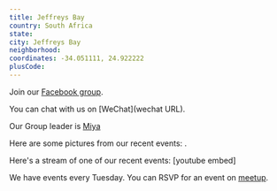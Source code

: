 ```yaml
---
title: Jeffreys Bay
country: South Africa
state: 
city: Jeffreys Bay
neighborhood: 
coordinates: -34.051111, 24.922222
plusCode:
---
```

Join our [Facebook group](https://www.facebook.com/groups/free.code.camp.jeffreysbay).

You can chat with us on [WeChat](wechat URL).

Our Group leader is [Miya](freecodecamp.org/miya)

Here are some pictures from our recent events:
![]().

Here's a stream of one of our recent events:
[youtube embed]

We have events every Tuesday. You can RSVP for an event on [meetup](meetupurl).
